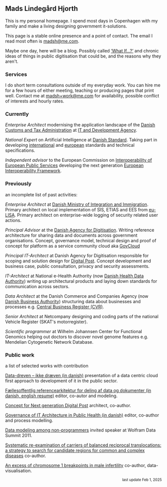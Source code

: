   
## <span class="p-name fn n"><span class="given-name">Mads</span> <span class="additional-name">Lindegård</span> <span class="family-name">Hjorth</span></span>

This is my personal homepage. I spend most days in <span class="adr"><span class="p-locality locality">Copenhagen</span></span><span class="postal-code" style="display: none;">1620</span><span class="country-name" style="display: none;">Denmark</span> with my family and make a living designing government it-solutions.

This page is a stable online presence and a point of contact. The email I read most often is <span class="u-email">madsh@me.com</span>.

Maybe one day, here will be a blog. Possibly called [‘What If...?’](/whatif) and chronic ideas of things in public digitisation that could be, and the reasons why they aren't.

### Services
I do short term consultations outside of my everyday work. You can hire me for a few hours of either meeting, teaching or producing pages that print well. Contact me at <a href="mailto:madsh+work@me.com?subject=Request%20for%20service">madsh+work@me.com</a> for availability, possible conflict of interests and hourly rates.    

### Currently
_Enterprise Architect_ modernising the application landscape of the [Danish Customs and Tax Administration](https://skat.dk/) at [IT and Development Agency](https://ufst.dk).

_National Expert_ on Artificial Intelligence at [Danish Standard](https://udvalg.ds.dk/DS_S-855/committees). Taking part in developing [international](https://www.iso.org/committee/6794475.html) and [european](https://www.cencenelec.eu/areas-of-work/cen-cenelec-topics/artificial-intelligence/) standards and technical specifications. 

_Independent advisor_ to the European Commission on [Interoperability of European Public Services](https://ec.europa.eu/transparency/expert-groups-register/screen/expert-groups/consult?lang=en&groupID=3714) developing the next generation [European Interoperability Framework](https://interoperable-europe.ec.europa.eu/collection/nifo-national-interoperability-framework-observatory/european-interoperability-framework-detail).

### Previously

an incomplete list of past activities:

_Enterprise Architect_ at [Danish Ministry of Integration and Immigration](https://www.uim.dk). Primary architect on local implementation of SIS, ETIAS and EES from [eu-LISA](https://www.eulisa.europa.eu/). Primary architect on enterprise-wide logging of security related user actions. 

_Principal Advisor_ at the [Danish Agency for Digitisation](https://en.digst.dk/). Writing reference architecture for sharing data and documents across government organisations. Concept, governance model, technical design and proof of concept for platform as a service community cloud aka [GovCloud](https://govcloud.dk)

_Principal IT-Architect_ at Danish Agency for Digitisation responsible for scoping and solution design for [Digital Post](https://en.digst.dk/systems/digital-post/). Concept development and business case, public consultation, privacy and security assessments.

_IT-Architect_ at National e-Health Authority (now [Danish Health Data Authority](https://sundhedsdatastyrelsen.dk/da/english)) writing up architectural products and laying down standards for communication across sectors.

_Data Architect_ at the Danish Commerce and Companies Agency (now [Danish Business Authority](https://erhvervsstyrelsen.dk/)) structuring data about businesses and processes e.g. [Central Business Register (CVR)](https://datacvr.virk.dk/).

_Senior Architect_ at Netcompany designing and coding parts of the national Vehicle Register (SKAT's motorregister).

_Scientific programmer_ at Wilhelm Johannsen Center for Functional Genomics helping out doctors to discover novel genome features e.g. Mendelian Cytogenetic Network Database.


### Public work

a list of selected works with contribution

[Data-dreven – ikke dræven (in danish)](https://logb.dk/mads-hjorth-data-dreven-ikke-draeven/) presentation of a data centric cloud first approach to development of it in the public sector.

[Fællesoffentlig referencearkitektur for deling af data og dokumenter (in danish, english resume)](https://arkitektur.digst.dk/referencearkitekturer/deling-af-data-og-dokumenter/referencearkitektur-deling-af-data-og-dokumenter) editor, co-autor and modeling.

[Concept for Next generation Digital Post](./ngdp.pdf) architect, co-author.  

[Governance of IT Architecture in Public Health (in danish)](https://sundhedsdatastyrelsen.dk/-/media/sds/filer/rammer-og-retningslinjer/referenceaktitektur-og-it-standarder/referencearkitektur/konkretisering-governance-processer.pdf?la=da) editor, co-author and process modelling.

[Data modeling among non-programmers](https://www.wolframdatasummit.org/2011/attendee/presentations/Hjorth.pdf) invited speaker at Wolfram Data Summit 2011. 

[Systematic re-examination of carriers of balanced reciprocal translocations: a strategy to search for candidate regions for common and complex diseases](https://rdcu.be/bXFKZ) co-author.

[An excess of chromosome 1 breakpoints in male infertility](https://rdcu.be/bXFLl) co-author, data-visualisation.




<div style="text-align: right" align="right"><small>last update Feb 1, 2025</small></div>
